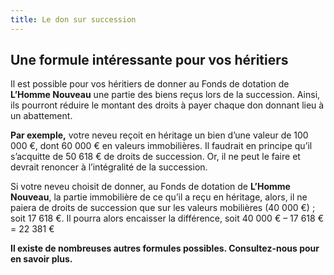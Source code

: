 ```yaml
---
title: Le don sur succession
---
```


## Une formule intéressante pour vos héritiers  

Il est possible pour vos héritiers de donner au Fonds de dotation de **L’Homme Nouveau** une partie des biens reçus lors de la succession. Ainsi, ils pourront réduire le montant des droits à payer chaque don donnant lieu à un abattement.  

**Par exemple,** votre neveu reçoit en héritage un bien d’une valeur de 100 000 €, dont 60 000 € en valeurs immobilières. Il faudrait en principe qu’il s’acquitte de 50 618 € de droits de succession. Or, il ne peut le faire et devrait renoncer à l’intégralité de la succession.  

Si votre neveu choisit de donner, au Fonds de dotation de **L’Homme Nouveau**, la partie immobilière de ce qu’il a reçu en héritage, alors, il ne paiera de droits de succession que sur les valeurs mobilières (40 000 €) ;
soit 17 618 €. Il pourra alors encaisser la différence, soit 40 000 € – 17 618 € = 22 381 €  

**Il existe de nombreuses autres formules possibles. Consultez-nous pour en savoir plus.**  
